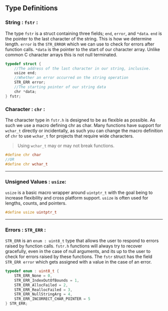 <link rel="preconnect" href="https://fonts.googleapis.com">
<link rel="preconnect" href="https://fonts.gstatic.com" crossorigin>
<link href="https://fonts.googleapis.com/css2?family=Playfair+Display:ital,wght@0,400..900;1,400..900&display=swap" rel="stylesheet">

## Type Definitions

### String : `fstr` :

The type `fstr` is a struct containing three fields; `end`, `error`, and `*data`. `end` is the pointer to the last character of the string. This is how we determine length. `error` is the `STR_ERROR` which we can use to check for errors after function calls. `*data` is the pointer to the start of our character array. Unlike common C character arrays this is not null terminated.

```C
typedef struct {
    //The address of the last character in our string, inclusive.
    usize end;
    //Whether an error occurred on the string operation
    STR_ERR error;
    //The starting pointer of our string data
    chr *data;
} fstr;

```

### Character : `chr` :

The character type in `fstr.h` is designed to be as flexible as possible. As such we use a macro defining chr as char. Many functions have support for `wchar_t` directly or incidentally, as such you can change the macro definition of `chr` to use `wchar_t` for projects that require wide characters.

> <warning> Using `wchar_t` may or may not break functions. </warning>

```C
#define chr char
//OR
#define chr wchar_t
```

---

### Unsigned Values : `usize`:

`usize` is a basic macro wrapper around `uintptr_t` with the goal being to increase flexibility and cross platform support. `usize` is often used for lengths, counts, and pointers.

```C
#define usize uintptr_t
```

---

### Errors : `STR_ERR` :

`STR_ERR` is an `enum : uint8_t` type that allows the user to respond to errors raised by function calls. `fstr.h` functions will always try to recover gracefully, even in the case of null arguments, and its up to the user to check for errors raised by these functions. The `fstr` struct has the field `STR_ERR error` which gets assigned with a value in the case of an error.

```C
typedef enum : uint8_t {
    STR_ERR_None = 0,
    STR_ERR_IndexOutOfBounds = 1,
    STR_ERR_AllocFailed = 2,
    STR_ERR_ReallocFailed = 3,
    STR_ERR_NullStringArg = 4,
    STR_ERR_INCORRECT_CHAR_POINTER = 5
} STR_ERR;

```
